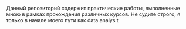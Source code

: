 Данный репозиторий содержит практические работы, выполненные мною в рамках прохождения различных курсов. Не судите строго, я только в начале моего пути как data analys t

